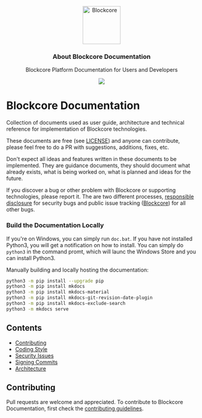 <p align="center">
  <p align="center">
    <img src="https://avatars3.githubusercontent.com/u/53176002?s=200&v=4" height="100" alt="Blockcore" />
  </p>
  <h3 align="center">
    About Blockcore Documentation
  </h3>
  <p align="center">
    Blockcore Platform Documentation for Users and Developers
  </p>
  <p align="center">
      <a href="https://github.com/block-core/documentation/actions"><img src="https://github.com/block-core/documentation/actions/workflows/publish.yml/badge.svg" /></a>
  </p>
</p>

# Blockcore Documentation

Collection of documents used as user guide, architecture and technical reference for implementation of Blockcore technologies.

These documents are free (see [LICENSE](LICENSE)) and anyone can contribute, please feel free to do a PR with suggestions, additions, fixes, etc.

Don't expect all ideas and features written in these documents to be implemented. They are guidance documents, they should
document what already exists, what is being worked on, what is planned and ideas for the future.

If you discover a bug or other problem with Blockcore or supporting technologies, please report it. The are two different processes, 
[responsible disclosure](SECURITY-ISSUES.md) for security bugs and public issue tracking ([Blockcore](https://github.com/block-core/blockcore/issues)) for all other bugs.

### Build the Documentation Locally

If you're on Windows, you can simply run `doc.bat`. If you have not installed Python3, you will get a notification on how to install. You can simply do `python3` in the command promt, which will launc the Windows Store and you can install Python3.

Manually building and locally hosting the documentation:

```sh
python3 -m pip install --upgrade pip
python3 -m pip install mkdocs
python3 -m pip install mkdocs-material
python3 -m pip install mkdocs-git-revision-date-plugin
python3 -m pip install mkdocs-exclude-search
python3 -m mkdocs serve
```

## Contents

* [Contributing](CONTRIBUTING.md)
* [Coding Style](CODING-STYLE.md)
* [Security Issues](SECURITY-ISSUES.md)
* [Signing Commits](signing-commits.md)
* [Architecture](architecture/)

## Contributing

Pull requests are welcome and appreciated. To contribute to Blockcore Documentation, first check the [contributing guidelines](docs/Contribute.md).
